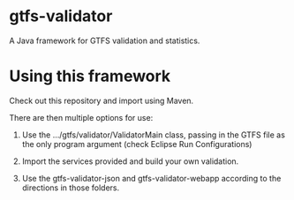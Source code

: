 gtfs-validator
==============

A Java framework for GTFS validation and statistics.

Using this framework
==============
Check out this repository and import using Maven.

There are then multiple options for use:


1. Use the …/gtfs/validator/ValidatorMain class, passing in the GTFS file as the only program argument (check Eclipse Run Configurations)

2. Import the services provided and build your own validation.

3. Use the gtfs-validator-json and gtfs-validator-webapp according to the directions in those folders. 

